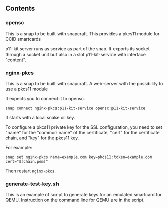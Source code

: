 ## Contents

### opensc

This is a snap to be built with snapcraft.
This provides a pkcs11 module for CCID smartcards

p11-kit server runs as service as part of the snap.  It exports its
socket through a socket unit but also in a slot p11-kit-service with
interface "content".

### nginx-pkcs

This is a snap to be built with snapcraft.
A web-server with the possibility to use a pkcs11 module

It expects you to connect it to opensc.

```
snap connect nginx-pkcs:p11-kit-service opensc:p11-kit-service
```

It starts with a local snake oil key.

To configure a pkcs11 private key for the SSL configuration, you need
to set "name" for the "common name" of the certificate, "cert" for
the certificate chain, and "key" for the pkcs11 key.

For example:

```
snap set nginx-pkcs name=example.com key=pkcs11:token=example.com cert="$(chain.pem)"
```

Then restart `nginx-pkcs`.

### generate-test-key.sh

This is an example of script to generate keys for an emulated
smartcard for QEMU. Instruction on the command line for QEMU are in
the script.
